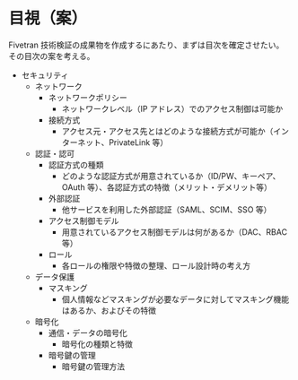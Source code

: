# 目視（案）

Fivetran 技術検証の成果物を作成するにあたり、まずは目次を確定させたい。  
その目次の案を考える。

- セキュリティ
  - ネットワーク
    - ネットワークポリシー
      - ネットワークレベル（IP アドレス）でのアクセス制御は可能か
    - 接続方式
      - アクセス元・アクセス先とはどのような接続方式が可能か（インターネット、PrivateLink 等）
  - 認証・認可
    - 認証方式の種類
      - どのような認証方式が用意されているか（ID/PW、キーペア、OAuth 等）、各認証方式の特徴（メリット・デメリット等）
    - 外部認証
      - 他サービスを利用した外部認証（SAML、SCIM、SSO 等）
    - アクセス制御モデル
      - 用意されているアクセス制御モデルは何があるか（DAC、RBAC 等）
    - ロール
      - 各ロールの権限や特徴の整理、ロール設計時の考え方
  - データ保護
    - マスキング
      - 個人情報などマスキングが必要なデータに対してマスキング機能はあるか、およびその特徴
  - 暗号化
    - 通信・データの暗号化
      - 暗号化の種類と特徴
    - 暗号鍵の管理
      - 暗号鍵の管理方法
